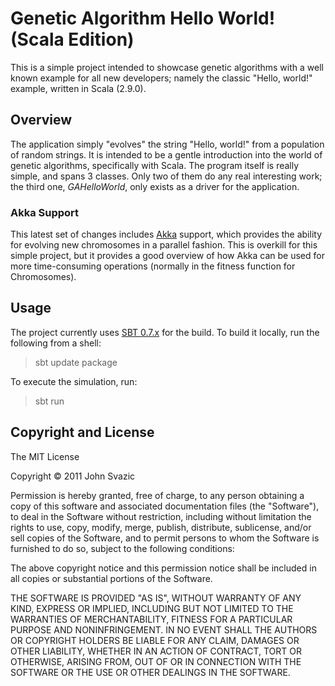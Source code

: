 # Genetic Algorithm Hello World! (Scala Edition)

This is a simple project intended to showcase genetic algorithms with a well 
known example for all new developers; namely the classic "Hello, world!" 
example, written in Scala (2.9.0).

## Overview

The application simply "evolves" the string "Hello, world!" from a population 
of random strings.  It is intended to be a gentle introduction into the world
of genetic algorithms, specifically with Scala.  The program itself is really 
simple, and spans 3 classes.  Only two of them do any real interesting work;
the third one, <i>GAHelloWorld</i>, only exists as a driver for the 
application.

### Akka Support
This latest set of changes includes [Akka](http://akka.io/) support, which 
provides the ability for evolving new chromosomes in a parallel fashion.  This
is overkill for this simple project, but it provides a good overview of how
Akka can be used for more time-consuming operations (normally in the fitness
function for Chromosomes).

## Usage

The project currently uses [SBT 0.7.x](http://code.google.com/p/simple-build-tool/)
for the build.  To build it locally, run the following from a shell:

> sbt update package

To execute the simulation, run:

> sbt run

## Copyright and License

The MIT License

Copyright &copy; 2011 John Svazic

Permission is hereby granted, free of charge, to any person obtaining a copy
of this software and associated documentation files (the "Software"), to deal
in the Software without restriction, including without limitation the rights
to use, copy, modify, merge, publish, distribute, sublicense, and/or sell
copies of the Software, and to permit persons to whom the Software is
furnished to do so, subject to the following conditions:

The above copyright notice and this permission notice shall be included in
all copies or substantial portions of the Software.

THE SOFTWARE IS PROVIDED "AS IS", WITHOUT WARRANTY OF ANY KIND, EXPRESS OR
IMPLIED, INCLUDING BUT NOT LIMITED TO THE WARRANTIES OF MERCHANTABILITY,
FITNESS FOR A PARTICULAR PURPOSE AND NONINFRINGEMENT. IN NO EVENT SHALL THE
AUTHORS OR COPYRIGHT HOLDERS BE LIABLE FOR ANY CLAIM, DAMAGES OR OTHER
LIABILITY, WHETHER IN AN ACTION OF CONTRACT, TORT OR OTHERWISE, ARISING FROM,
OUT OF OR IN CONNECTION WITH THE SOFTWARE OR THE USE OR OTHER DEALINGS IN
THE SOFTWARE.